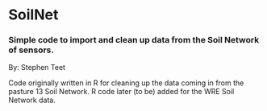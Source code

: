 # SoilNet
### Simple code to import and clean up data from the Soil Network of sensors.
By: Stephen Teet

  Code originally written in R for cleaning up the data coming in from the pasture 13 Soil Network.  R code later (to be) added for the WRE Soil Network data.

  
